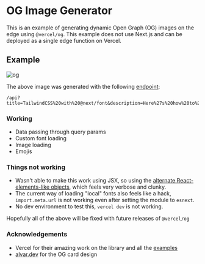 # OG Image Generator

This is an example of generating dynamic Open Graph (OG) images on the edge using `@vercel/og`. This example does not use Next.js and can be deployed as a single edge function on Vercel.

## Example

![og](https://user-images.githubusercontent.com/53750093/210263101-18610f1e-6c43-46ca-bd28-d07edbb61ae8.png)

The above image was generated with the following [endpoint](https://og.anuragroy.dev/api?title=TailwindCSS%20with%20@next/font&description=Here%27s%20how%20to%20integrate%20the%20new%20@next/font%20in%20Next.js%2013%20with%20TailwindCSS):
```
/api?title=TailwindCSS%20with%20@next/font&description=Here%27s%20how%20to%20integrate%20the%20new%20@next/font%20in%20Next.js%2013%20with%20TailwindCSS
```

### Working

- Data passing through query params
- Custom font loading
- Image loading
- Emojis

### Things not working

- Wasn't able to make this work using JSX, so using the [alternate React-elements-like objects](https://github.com/vercel/satori#use-without-jsx), which feels very verbose and clunky.
- The current way of loading "local" fonts also feels like a hack, `import.meta.url` is not working even after setting the module to `esnext`.
- No dev environment to test this, `vercel dev` is not working.

Hopefully all of the above will be fixed with future releases of `@vercel/og`

### Acknowledgements

- Vercel for their amazing work on the library and all the [examples](https://vercel.com/docs/concepts/functions/edge-functions/og-image-examples)
- [alvar.dev](https://alvar.dev/) for the OG card design
